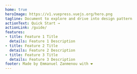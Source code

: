 ```yaml
---
home: true
heroImage: https://v1.vuepress.vuejs.org/hero.png
tagline: Document to explore and drive into design pattern
actionText: Quick Start →
actionLink: /guide/
features:
- title: Feature 1 Title
  details: Feature 1 Description
- title: Feature 2 Title
  details: Feature 2 Description
- title: Feature 3 Title
  details: Feature 3 Description
footer: Made by Emmanuel Zanmenou with ❤️
---
```

